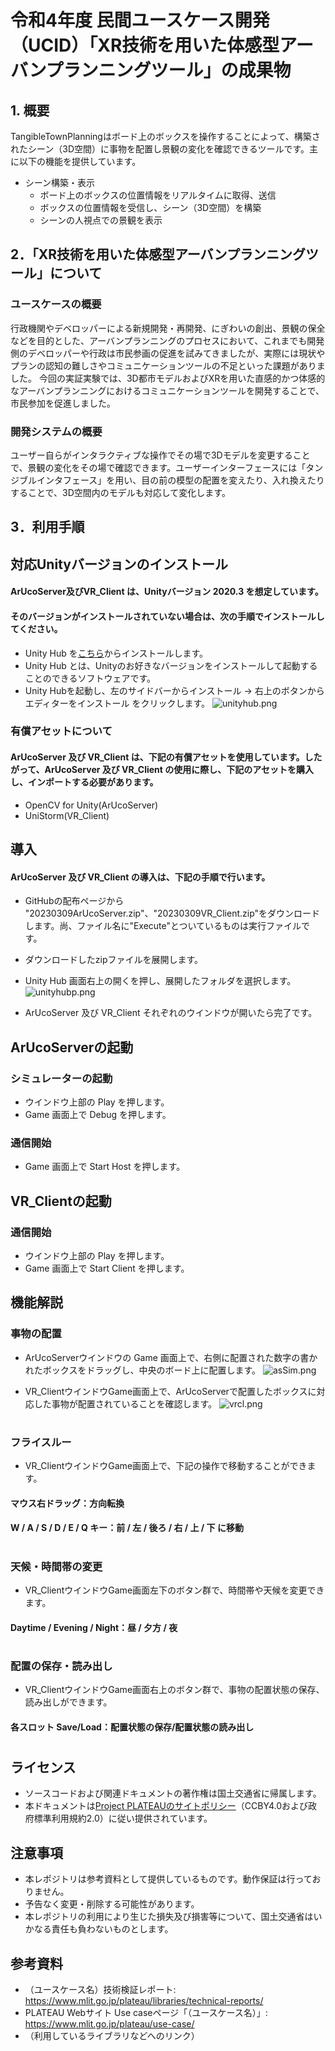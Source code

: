 # 令和4年度 民間ユースケース開発　（UCID）「XR技術を用いた体感型アーバンプランニングツール」の成果物


## 1. 概要
TangibleTownPlanningはボード上のボックスを操作することによって、構築されたシーン（3D空間）に事物を配置し景観の変化を確認できるツールです。主に以下の機能を提供しています。
* シーン構築・表示
  * ボード上のボックスの位置情報をリアルタイムに取得、送信
  * ボックスの位置情報を受信し、シーン（3D空間）を構築
  * シーンの人視点での景観を表示

## 2．「XR技術を用いた体感型アーバンプランニングツール」について
### ユースケースの概要
行政機関やデベロッパーによる新規開発・再開発、にぎわいの創出、景観の保全などを目的とした、アーバンプランニングのプロセスにおいて、これまでも開発側のデベロッパーや行政は市民参画の促進を試みてきましたが、実際には現状やプランの認知の難しさやコミュニケーションツールの不足といった課題がありました。
今回の実証実験では、3D都市モデルおよびXRを用いた直感的かつ体感的なアーバンプランニングにおけるコミュニケーションツールを開発することで、市民参加を促進しました。

### 開発システムの概要
ユーザー自らがインタラクティブな操作でその場で3Dモデルを変更することで、景観の変化をその場で確認できます。ユーザーインターフェースには「タンジブルインタフェース」を用い、目の前の模型の配置を変えたり、入れ換えたりすることで、3D空間内のモデルも対応して変化します。


## 3．利用手順
## 対応Unityバージョンのインストール
#### ArUcoServer及びVR_Client は、Unityバージョン 2020.3 を想定しています。 
#### そのバージョンがインストールされていない場合は、次の手順でインストールしてください。 
* Unity Hub を[こちら](https://unity3d.com/jp/get-unity/download)からインストールします。 
* Unity Hub とは、Unityのお好きなバージョンをインストールして起動することのできるソフトウェアです。 
* Unity Hubを起動し、左のサイドバーからインストール → 右上のボタンからエディターをインストール をクリックします。 
![unityhub.png](https://github.com/rin-tani/test/blob/main/unityhub.png)

### 有償アセットについて
#### ArUcoServer 及び VR_Client は、下記の有償アセットを使用しています。したがって、ArUcoServer 及び VR_Client の使用に際し、下記のアセットを購入し、インポートする必要があります。
* OpenCV for Unity(ArUcoServer)
* UniStorm(VR_Client)

## 導入
#### ArUcoServer 及び VR_Client の導入は、下記の手順で行います。
* GitHubの配布ページから "20230309ArUcoServer.zip"、"20230309VR_Client.zip"をダウンロードします。尚、ファイル名に"Execute"とついているものは実行ファイルです。
* ダウンロードしたzipファイルを展開します。
* Unity Hub 画面右上の開くを押し、展開したフォルダを選択します。
![unityhubp.png](https://github.com/rin-tani/test/blob/main/unityhubp.png)

* ArUcoServer 及び VR_Client それぞれのウインドウが開いたら完了です。

## ArUcoServerの起動
### シミュレーターの起動
* ウインドウ上部の Play を押します。
* Game 画面上で Debug を押します。

### 通信開始
* Game 画面上で Start Host を押します。

## VR_Clientの起動
### 通信開始
* ウインドウ上部の Play を押します。
* Game 画面上で Start Client を押します。

## 機能解説
### 事物の配置
* ArUcoServerウインドウの Game 画面上で、右側に配置された数字の書かれたボックスをドラッグし、中央のボード上に配置します。
![asSim.png](https://github.com/rin-tani/test/blob/main/asSim.png)

* VR_ClientウインドウGame画面上で、ArUcoServerで配置したボックスに対応した事物が配置されていることを確認します。
![vrcl.png](https://github.com/rin-tani/test/blob/main/vrcl.png)
# 

### フライスルー
* VR_ClientウインドウGame画面上で、下記の操作で移動することができます。
#### マウス右ドラッグ：方向転換
#### W / A / S / D / E / Q キー：前 / 左 / 後ろ / 右 / 上 / 下 に移動
# 

### 天候・時間帯の変更
* VR_ClientウインドウGame画面左下のボタン群で、時間帯や天候を変更できます。
#### Daytime / Evening / Night：昼 / 夕方 / 夜
# 

### 配置の保存・読み出し
* VR_ClientウインドウGame画面右上のボタン群で、事物の配置状態の保存、読み出しができます。
#### 各スロット Save/Load：配置状態の保存/配置状態の読み出し
#

## ライセンス <!-- 定型文のため変更しない -->
* ソースコードおよび関連ドキュメントの著作権は国土交通省に帰属します。
* 本ドキュメントは[Project PLATEAUのサイトポリシー](https://www.mlit.go.jp/plateau/sitepolicy/)（CCBY4.0および政府標準利用規約2.0）に従い提供されています。

## 注意事項 <!-- 定型文のため変更しない -->

* 本レポジトリは参考資料として提供しているものです。動作保証は行っておりません。
* 予告なく変更・削除する可能性があります。
* 本レポジトリの利用により生じた損失及び損害等について、国土交通省はいかなる責任も負わないものとします。

## 参考資料　 <!-- 各リンクは納品時に更新 -->
* （ユースケース名）技術検証レポート: https://www.mlit.go.jp/plateau/libraries/technical-reports/
*  PLATEAU Webサイト Use caseページ「（ユースケース名）」: https://www.mlit.go.jp/plateau/use-case/
* （利用しているライブラリなどへのリンク）
